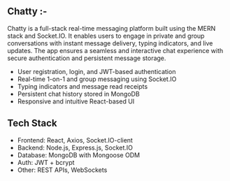 ## Chatty :-
Chatty is a full-stack real-time messaging platform built using the MERN stack and Socket.IO. It enables users to engage in private and group conversations with instant message delivery, typing indicators, and live updates. The app ensures a seamless and interactive chat experience with secure authentication and persistent message storage.

- User registration, login, and JWT-based authentication
- Real-time 1-on-1 and group messaging using Socket.IO
- Typing indicators and message read receipts
- Persistent chat history stored in MongoDB
- Responsive and intuitive React-based UI

## Tech Stack 
- Frontend: React, Axios, Socket.IO-client
- Backend: Node.js, Express.js, Socket.IO
- Database: MongoDB with Mongoose ODM
- Auth: JWT + bcrypt
- Other: REST APIs, WebSockets
